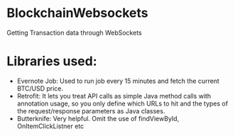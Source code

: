 # BlockchainWebsockets
Getting Transaction data through WebSockets

# Libraries used:
- Evernote Job: 
Used to run job every 15 minutes and fetch the current BTC/USD price.
- Retrofit: 
It lets you treat API calls as simple Java method calls with annotation usage, so you only define which URLs to hit and the types of the request/response parameters as Java classes. 
- Butterknife: 
Very helpful. Omit the use of findViewById, OnItemClickListner etc

